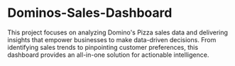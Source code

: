 # Dominos-Sales-Dashboard
This project focuses on analyzing Domino's Pizza sales data and delivering insights that empower businesses to make data-driven decisions. From identifying sales trends to pinpointing customer preferences, this dashboard provides an all-in-one solution for actionable intelligence.
